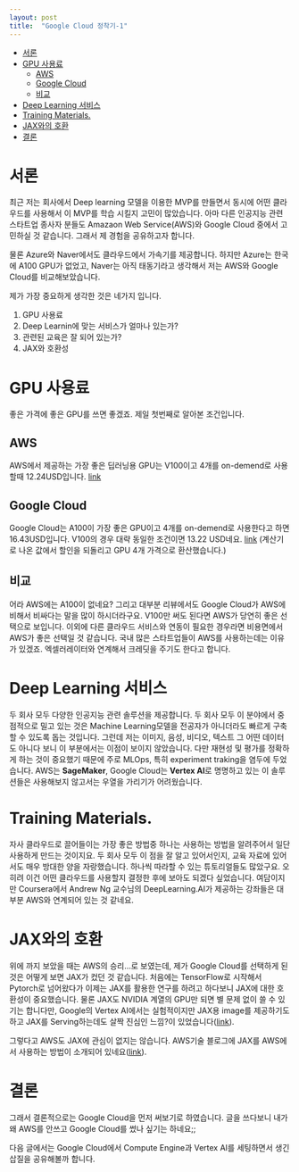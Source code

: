 ```yaml
---
layout: post
title:  "Google Cloud 정착기-1"
---
```

- [서론](#서론)
- [GPU 사용료](#gpu-사용료)
  - [AWS](#aws)
  - [Google Cloud](#google-cloud)
  - [비교](#비교)
- [Deep Learning 서비스](#deep-learning-서비스)
- [Training Materials.](#training-materials)
- [JAX와의 호환](#jax와의-호환)
- [결론](#결론)


# 서론
최근 저는 회사에서 Deep learning 모델을 이용한 MVP를 만들면서 동시에 어떤 클라우드를 사용해서 이 MVP를 학습 시킬지 고민이 많았습니다. 아마 다른 인공지능 관련 스타트업 종사자 분들도 Amazaon Web Service(AWS)와 Google Cloud 중에서 고민하실 것 같습니다. 그래서 제 경험을 공유하고자 합니다.

물론 Azure와 Naver에서도 클라우드에서 가속기를 제공합니다. 하지만 Azure는 한국에 A100 GPU가 없었고, Naver는 아직 태동기라고 생각해서 저는 AWS와 Google Cloud를 비교해보았습니다.

제가 가장 중요하게 생각한 것은 네가지 입니다.
1. GPU 사용료
2. Deep Learnin에 맞는 서비스가 얼마나 있는가?
3. 관련된 교육은 잘 되어 있는가?
4. JAX와 호환성

# GPU 사용료
좋은 가격에 좋은 GPU를 쓰면 좋겠죠. 제일 첫번째로 알아본 조건입니다.

## AWS
AWS에서 제공하는 가장 좋은 딥러닝용 GPU는 V100이고 4개를 on-demend로 사용할때 12.24USD입니다. [link](https://aws.amazon.com/ko/ec2/instance-types/p3/)

## Google Cloud
Google Cloud는 A100이 가장 좋은 GPU이고 4개를 on-demend로 사용한다고 하면 16.43USD입니다. V100의 경우 대략 동일한 조건이면 13.22 USD네요. [link](https://cloud.google.com/products/calculator/#id=75c81209-52af-4421-aac0-c753dd258bb4) (계산기로 나온 값에서 할인을 되돌리고 GPU 4개 가격으로 환산했습니다.)

## 비교
어라 AWS에는 A100이 없네요? 그리고 대부분 리뷰에서도 Google Cloud가 AWS에 비해서 비싸다는 말을 많이 하시더라구요. V100만 써도 된다면 AWS가 당연히 좋은 선택으로 보입니다. 이외에 다른 클라우드 서비스와 연동이 필요한 경우라면 비용면에서 AWS가 좋은 선택일 것 같습니다. 국내 많은 스타트업들이 AWS를 사용하는데는 이유가 있겠죠. 엑셀러레이터와 연계해서 크레딧을 주기도 한다고 합니다.

# Deep Learning 서비스
두 회사 모두 다양한 인공지능 관련 솔루션을 제공합니다. 두 회사 모두 이 분야에서 중점적으로 밀고 있는 것은 Machine Learning모델을 전공자가 아니더라도 빠르게 구축할 수 있도록 돕는 것입니다. 그런데 저는 이미지, 음성, 비디오, 텍스트 그 어떤 데이터도 아니다 보니 이 부분에서는 이점이 보이지 않았습니다. 다만 재현성 및 평가를 정확하게 하는 것이 중요했기 때문에 주로 MLOps, 특히 experiment traking을 염두에 두었습니다. AWS는 **SageMaker**, Google Cloud는 **Vertex AI**로 명명하고 있는 이 솔루션들은 사용해보지 않고서는 우열을 가리기가 어려웠습니다.

# Training Materials.
자사 클라우드로 끌어들이는 가장 좋은 방법중 하나는 사용하는 방법을 알려주어서 일단 사용하게 만드는 것이지요. 두 회사 모두 이 점을 잘 알고 있어서인지, 교육 자료에 있어서도 매우 방대한 양을 자랑했습니다. 하나씩 따라할 수 있는 튜토리얼들도 많았구요. 오히려 이건 어떤 클라우드를 사용할지 결정한 후에 보아도 되겠다 싶었습니다.
여담이지만 Coursera에서 Andrew Ng 교수님의 DeepLearning.AI가 제공하는 강좌들은 대부분 AWS와 연계되어 있는 것 같네요.

# JAX와의 호환
위에 까지 보았을 때는 AWS의 승리...로 보였는데, 제가 Google Cloud를 선택하게 된 것은 어떻게 보면 JAX가 컸던 것 같습니다. 처음에는 TensorFlow로 시작해서 Pytorch로 넘어왔다가 이제는 JAX를 활용한 연구를 하려고 하다보니 JAX에 대한 호환성이 중요했습니다.
물론 JAX도 NVIDIA 계열의 GPU만 되면 별 문제 없이 쓸 수 있기는 합니다만, Google의 Vertex AI에서는 실험적이지만 JAX용 image를 제공하기도 하고 JAX를 Serving하는데도 살짝 진심인 느낌?이 있었습니다([link](https://cloud.google.com/tpu/docs/run-calculation-jax)).

그렇다고 AWS도 JAX에 관심이 없지는 않습니다. AWS기술 블로그에 JAX를 AWS에서 사용하는 방법이 소개되어 있네요([link](https://aws.amazon.com/ko/blogs/machine-learning/training-and-deploying-deep-learning-models-using-jax-with-amazon-sagemaker/)).

# 결론
그래서 결론적으로는 Google Cloud을 먼저 써보기로 하였습니다. 글을 쓰다보니 내가 왜 AWS를 안쓰고 Google Cloud를 썼나 싶기는 하네요;; 

다음 글에서는 Google Cloud에서 Compute Engine과 Vertex AI를 세팅하면서 생긴 삽질을 공유해볼까 합니다.